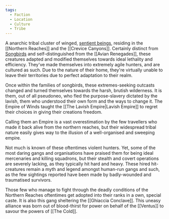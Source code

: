 ```yaml
---
tags:
  - Faction
  - Location
  - Culture
  - Tribe
---
```

A anarchic tribal cluster of winged, [sentient beings](Songbird.md), residing in the [[Northern Reaches]] and the [[Crevice Canyons]]. Certainly distinct from [Songbirds](Songbird.md) and self-distinguished from the [[Avian Renegades]], these creatures adapted and modified themselves towards ideal lethality and efficiency. 
They've made themselves into extremely agile hunters, and are cultured as such. Due to the nature of their home, they're virtually unable to leave their territories due to perfect adaptation to their realm.

Once within the families of songbirds, these extremes-seeking outcasts changed and turned themselves towards the harsh, brutish wilderness. 
It is them, out of all pseudoneo, who fled the purpose-slavery dictated by the lavish, them who understood their own form and the ways to change it. The Empire of Winds taught the [[The Lavish Empire|Lavish Empire]] to regret their choices in giving their creations freedom. 

Calling them an Empire is a vast overestimation by the few travellers who made it back alive from the northern reaches, but their widespread tribal nature easily gives way to the illusion of a well-organised and sweeping empire. 


Not much is known of these oftentimes violent hunters. Yet, some of the most daring gangs and organisations have praised them for being ideal mercenaries and killing squadrons, but their stealth and covert operations are severely lacking, as they typically hit hard and heavy. These hired hit-creatures remain a myth and legend amongst human-run gangs and such, as the few sightings reported have been made by badly-wounded and traumatised survivors. 

Those few who manage to fight through the deadly conditions of the Northern Reaches oftentimes get adopted into their ranks in a own, special caste.
It is also this gang sheltering the [[Ghiaccia Conclave]]. This uneasy alliance was born out of blood-thirst for power on behalf of the [[Ventus]] to savour the powers of [[The Cold]].

